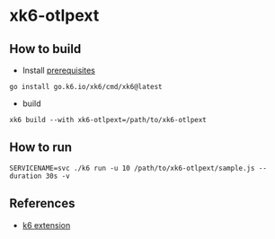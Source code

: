 # xk6-otlpext

## How to build

* Install [prerequisites](https://k6.io/docs/extensions/get-started/create/javascript-extensions/)

```
go install go.k6.io/xk6/cmd/xk6@latest

```

* build
```
xk6 build --with xk6-otlpext=/path/to/xk6-otlpext
```

## How to run

```
SERVICENAME=svc ./k6 run -u 10 /path/to/xk6-otlpext/sample.js --duration 30s -v
```

## References

* [k6 extension](https://k6.io/docs/extensions/get-started/create/javascript-extensions/)
